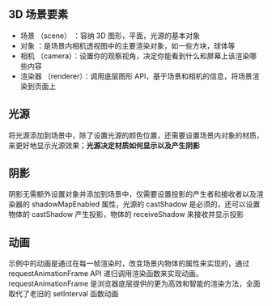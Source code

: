 ## 3D 场景要素

- 场景 （scene） ：容纳 3D 图形，平面，光源的基本对象
- 对象 ：是场景内相机透视图中的主要渲染对象，如一些方块，球体等
- 相机 （camera）：设置你的观察视角，决定你能看到什么和屏幕上该渲染哪些内容
- 渲染器 （renderer）：调用底层图形 API，基于场景和相机的信息，将场景渲染到页面上

## 光源

将光源添加到场景中，除了设置光源的颜色位置，还需要设置场景内对象的材质，来更好地显示光源效果；**光源决定材质如何显示以及产生阴影**

## 阴影

阴影无需额外设置对象并添加到场景中，仅需要设置投影的产生者和接收者以及渲染器的 shadowMapEnabled 属性，光源的 castShadow 是必须的，还可以设置物体的 castShadow 产生投影，物体的 receiveShadow 来接收并显示投影

## 动画

示例中的动画是通过在每一帧渲染时，改变场景内物体的属性来实现的，通过 requestAnimationFrame API 递归调用渲染函数来实现动画。requestAnimationFrame 是浏览器底层提供的更为高效和智能的渲染方法，全面取代了老旧的 setInterval 函数动画
